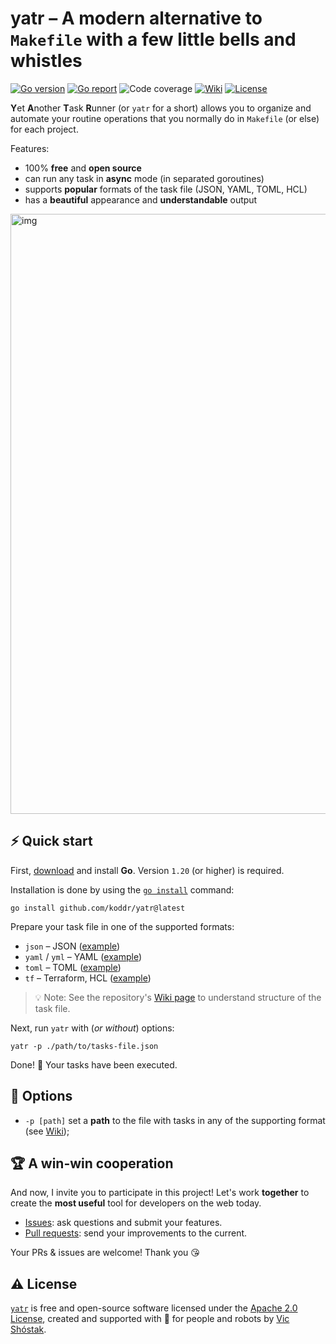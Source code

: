 # yatr – A modern alternative to `Makefile` with a few little bells and whistles

[![Go version][go_version_img]][yatr_go_dev_url]
[![Go report][go_report_img]][go_report_url]
![Code coverage][go_code_coverage_img]
[![Wiki][wiki_img]][wiki_url]
[![License][license_img]][license_url]

**Y**et **A**nother **T**ask **R**unner (or `yatr` for a short) allows 
you to organize and automate your routine operations that you normally do in 
`Makefile` (or else) for each project.

Features:

- 100% **free** and **open source**
- can run any task in **async** mode (in separated goroutines)
- supports **popular** formats of the task file (JSON, YAML, TOML, HCL)
- has a **beautiful** appearance and **understandable** output

<img src="https://github.com/koddr/yatr/assets/11155743/28c87af5-9a04-4761-a8d8-21db42bb62fd" width="960" alt="img"/>

## ⚡️ Quick start

First, [download][go_download] and install **Go**. Version `1.20` (or higher)
is required.

Installation is done by using the [`go install`][go_install] command:

```console
go install github.com/koddr/yatr@latest
```

Prepare your task file in one of the supported formats:

- `json` – JSON ([example][json_example_file])
- `yaml` / `yml` – YAML ([example][yaml_example_file])
- `toml` – TOML ([example][toml_example_file])
- `tf` – Terraform, HCL ([example][tf_example_file])

> 💡 Note: See the repository's [Wiki page][wiki_url] to understand 
> structure of the task file.

Next, run `yatr` with (_or without_) options:

```console
yatr -p ./path/to/tasks-file.json
```

Done! 🎉 Your tasks have been executed.

## 🧩 Options

- `-p [path]` set a **path** to the file with tasks in any of the supporting 
  format (see [Wiki][wiki_tasks_file_url]);

## 🏆 A win-win cooperation

And now, I invite you to participate in this project! Let's work **together** to
create the **most useful** tool for developers on the web today.

- [Issues][yatr_issues_url]: ask questions and submit your features.
- [Pull requests][yatr_pull_request_url]: send your improvements to the current.

Your PRs & issues are welcome! Thank you 😘

## ⚠️ License

[`yatr`][yatr_url] is free and open-source software licensed under the
[Apache 2.0 License][license_url], created and supported with 🩵 for people and
robots by [Vic Shóstak][author].

[go_download]: https://golang.org/dl/
[go_install]: https://golang.org/cmd/go/#hdr-Compile_and_install_packages_and_dependencies
[go_version_img]: https://img.shields.io/badge/Go-1.20+-00ADD8?style=for-the-badge&logo=go
[go_report_img]: https://img.shields.io/badge/Go_report-A+-success?style=for-the-badge&logo=none
[go_report_url]: https://goreportcard.com/report/github.com/koddr/yatr
[go_code_coverage_img]: https://img.shields.io/badge/code_coverage-79%25-success?style=for-the-badge&logo=none
[wiki_img]: https://img.shields.io/badge/docs-wiki_page-blue?style=for-the-badge&logo=none
[wiki_url]: https://github.com/koddr/yatr/wiki
[wiki_tasks_file_url]: https://github.com/koddr/yatr/wiki#file-with-tasks
[json_example_file]: https://github.com/koddr/yatr/blob/main/examples/tasks.json
[yaml_example_file]: https://github.com/koddr/yatr/blob/main/examples/tasks.yaml
[toml_example_file]: https://github.com/koddr/yatr/blob/main/examples/tasks.toml
[tf_example_file]: https://github.com/koddr/yatr/blob/main/examples/tasks.tf
[license_img]: https://img.shields.io/badge/license-Apache_2.0-red?style=for-the-badge&logo=none
[license_url]: https://github.com/koddr/yatr/blob/main/LICENSE
[yatr_url]: https://github.com/koddr/yatr
[yatr_go_dev_url]: https://pkg.go.dev/github.com/koddr/yatr
[yatr_issues_url]: https://github.com/koddr/yatr/issues
[yatr_pull_request_url]: https://github.com/koddr/yatr/pulls
[author]: https://github.com/koddr
